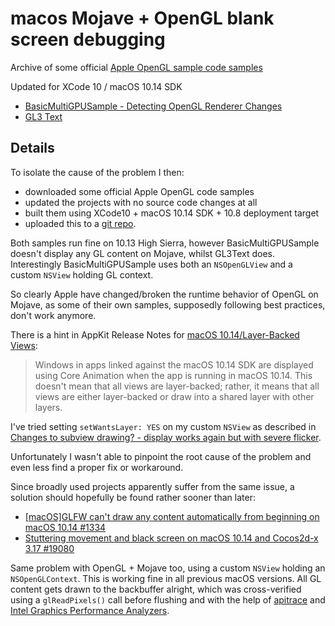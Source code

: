 # macos Mojave + OpenGL blank screen debugging 

Archive of some official [Apple OpenGL sample code samples](https://developer.apple.com/library/archive/navigation/#section=Technologies&topic=OpenGL)

Updated for XCode 10 / macOS 10.14 SDK

- [BasicMultiGPUSample - Detecting OpenGL Renderer Changes](https://developer.apple.com/library/archive/samplecode/BasicMultiGPUSample/Introduction/Intro.html#//apple_ref/doc/uid/DTS40010094)
- [GL3 Text](https://developer.apple.com/library/archive/samplecode/GL3_Text/Introduction/Intro.html#//apple_ref/doc/uid/DTS40013069)

## Details

To isolate the cause of the problem I then:

- downloaded some official Apple OpenGL code samples
- updated the projects with no source code changes at all
- built them using XCode10 + macOS 10.14 SDK + 10.8 deployment target
- uploaded this to a [git repo](https://bitbucket.org/lorcan/samples_apple_gl).

Both samples run fine on 10.13 High Sierra, however BasicMultiGPUSample doesn't display any GL content on Mojave, whilst GL3Text does. 
Interestingly BasicMultiGPUSample uses both an `NSOpenGLView` and a custom `NSView` holding GL context.

So clearly Apple have changed/broken the runtime behavior of OpenGL on Mojave, as some of their own samples, supposedly following best practices, don't work anymore.

There is a hint in AppKit Release Notes for [macOS 10.14/Layer-Backed Views](https://developer.apple.com/documentation/appkit/appkit_release_notes_for_macos_10_14?language=objc):

> Windows in apps linked against the macOS 10.14 SDK are displayed using Core Animation when the app is running in macOS 10.14. 
> This doesn't mean that all views are layer-backed; rather, it means that all views are either layer-backed or draw into a shared layer with other layers.

I've tried setting `setWantsLayer: YES` on my custom `NSView` as described in [Changes to subview drawing? - display works again but with severe flicker](https://forums.developer.apple.com/thread/107655).

Unfortunately I wasn't able to pinpoint the root cause of the problem and even less find a proper fix or workaround.

Since broadly used projects apparently suffer from the same issue, a solution should hopefully be found rather sooner than later:

- [[macOS]GLFW can't draw any content automatically from beginning on macOS 10.14 #1334](https://github.com/glfw/glfw/issues/1334#issuecomment-425172189)
- [Stuttering movement and black screen on macOS 10.14 and Cocos2d-x 3.17 #19080](https://github.com/cocos2d/cocos2d-x/issues/19080)

Same problem with OpenGL + Mojave too, using a custom `NSView` holding an `NSOpenGLContext`. 
This is working fine in all previous macOS versions.
All GL content gets drawn to the backbuffer alright,
which was cross-verified using a `glReadPixels()` call before flushing and
with the help of [apitrace](http://apitrace.github.io/) and [Intel Graphics Performance Analyzers](https://software.intel.com/en-us/gpa/).

